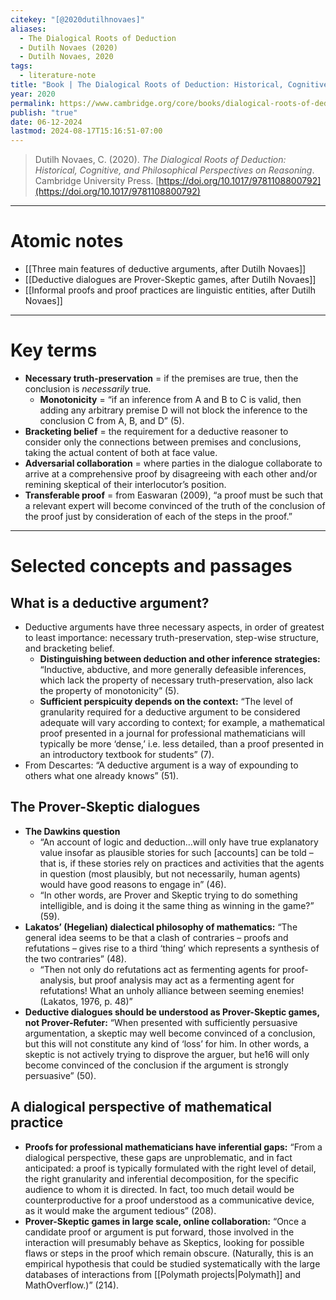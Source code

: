 ```yaml
---
citekey: "[@2020dutilhnovaes]"
​aliases:
  - The Dialogical Roots of Deduction
  - Dutilh Novaes (2020)
  - Dutilh Novaes, 2020
tags:
  - literature-note
title: "Book | The Dialogical Roots of Deduction: Historical, Cognitive, and Philosophical Perspectives on Reasoning"
year: 2020
permalink: https://www.cambridge.org/core/books/dialogical-roots-of-deduction/ADAD1844B5F559ECA15EE175690B612D
publish: "true"
date: 06-12-2024
lastmod: 2024-08-17T15:16:51-07:00
---
```

> Dutilh Novaes, C. (2020). _The Dialogical Roots of Deduction: Historical, Cognitive, and Philosophical Perspectives on Reasoning_. Cambridge University Press. [https://doi.org/10.1017/9781108800792](https://doi.org/10.1017/9781108800792)


---
# Atomic notes

- [[Three main features of deductive arguments, after Dutilh Novaes]]
- [[Deductive dialogues are Prover-Skeptic games, after Dutilh Novaes]]
- [[Informal proofs and proof practices are linguistic entities, after Dutilh Novaes]]

---
# Key terms

- **Necessary truth-preservation** = if the premises are true, then the conclusion is *necessarily* true.
	- **Monotonicity** = “if an inference from A and B to C is valid, then adding any arbitrary premise D will not block the inference to the conclusion C from A, B, and D” (5).
- **Bracketing belief** = the requirement for a deductive reasoner to consider only the connections between premises and conclusions, taking the actual content of both at face value.
- **Adversarial collaboration** = where parties in the dialogue collaborate to arrive at a comprehensive proof by disagreeing with each other and/or remining skeptical of their interlocutor’s position.
- **Transferable proof** = from Easwaran (2009), “a proof must be such that a relevant expert will become convinced of the truth of the conclusion of the proof just by consideration of each of the steps in the proof.”

---
# Selected concepts and passages 

## What is a deductive argument?

- Deductive arguments have three necessary aspects, in order of greatest to least importance: necessary truth-preservation, step-wise structure, and bracketing belief.
	- **Distinguishing between deduction and other inference strategies:** “Inductive, abductive, and more generally defeasible inferences, which lack the property of necessary truth-preservation, also lack the property of monotonicity” (5).
	- **Sufficient perspicuity depends on the context:** “The level of granularity required for a deductive argument to be considered adequate will vary according to context; for example, a mathematical proof presented in a journal for professional mathematicians will typically be more ‘dense,’ i.e. less detailed, than a proof presented in an introductory textbook for students” (7).
- From Descartes: “A deductive argument is a way of expounding to others what one already knows” (51).

## The Prover-Skeptic dialogues

- **The Dawkins question**
	- “An account of logic and deduction…will only have true explanatory value insofar as plausible stories for such \[accounts] can be told – that is, if these stories rely on practices and activities that the agents in question (most plausibly, but not necessarily, human agents) would have good reasons to engage in” (46). 
	- “In other words, are Prover and Skeptic trying to do something intelligible, and is doing it the same thing as winning in the game?” (59).
- **Lakatos’ (Hegelian) dialectical philosophy of mathematics:** “The general idea seems to be that a clash of contraries – proofs and refutations – gives rise to a third ‘thing’ which represents a synthesis of the two contraries” (48).
	- “Then not only do refutations act as fermenting agents for proof-analysis, but proof analysis may act as a fermenting agent for refutations! What an unholy alliance between seeming enemies! (Lakatos, 1976, p. 48)”
- **Deductive dialogues should be understood as Prover-Skeptic games, not Prover-Refuter:** “When presented with sufficiently persuasive argumentation, a skeptic may well become convinced of a conclusion, but this will not constitute any kind of ‘loss’ for him. In other words, a skeptic is not actively trying to disprove the arguer, but he16 will only become convinced of the conclusion if the argument is strongly persuasive” (50).

## A dialogical perspective of mathematical practice

- **Proofs for professional mathematicians have inferential gaps:** “From a dialogical perspective, these gaps are unproblematic, and in fact anticipated: a proof is typically formulated with the right level of detail, the right granularity and inferential decomposition, for the specific audience to whom it is directed. In fact, too much detail would be counterproductive for a proof understood as a communicative device, as it would make the argument tedious” (208).
- **Prover-Skeptic games in large scale, online collaboration:** “Once a candidate proof or argument is put forward, those involved in the interaction will presumably behave as Skeptics, looking for possible flaws or steps in the proof which remain obscure. (Naturally, this is an empirical hypothesis that could be studied systematically with the large databases of interactions from [[Polymath projects|Polymath]] and MathOverflow.)” (214).
